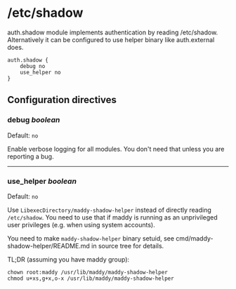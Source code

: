 # /etc/shadow

auth.shadow module implements authentication by reading /etc/shadow. Alternatively it can be
configured to use helper binary like auth.external does.

```
auth.shadow {
    debug no
    use_helper no
}
```

## Configuration directives

### debug _boolean_

Default: `no`

Enable verbose logging for all modules. You don't need that unless you are
reporting a bug.

---

### use_helper _boolean_
Default: `no`

Use `LibexecDirectory/maddy-shadow-helper` instead of directly reading `/etc/shadow`.
You need to use that if maddy is running as an unprivileged user
privileges (e.g. when using system accounts).

You need to make `maddy-shadow-helper` binary setuid, see
cmd/maddy-shadow-helper/README.md in source tree for details.

TL;DR (assuming you have maddy group):

```
chown root:maddy /usr/lib/maddy/maddy-shadow-helper
chmod u+xs,g+x,o-x /usr/lib/maddy/maddy-shadow-helper
```

